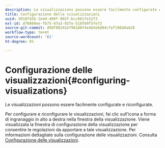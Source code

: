 ```yaml
---
description: Le visualizzazioni possono essere facilmente configurate e riconfigurate.
title: Configurazione delle visualizzazioni
uuid: d918f45b-2e4d-499f-902f-bcc661fe12f3
exl-id: d70869ee-fb75-47a3-92fe-518f69f5fe73
source-git-commit: d9df90242ef96188f4e4b5e6d04cfef196b0a628
workflow-type: tm+mt
source-wordcount: '61'
ht-degree: 6%

---
```


# Configurazione delle visualizzazioni{#configuring-visualizations}

Le visualizzazioni possono essere facilmente configurate e riconfigurate.

Per configurare e riconfigurare le visualizzazioni, fai clic sull’icona a forma di ingranaggio in alto a destra nella finestra della visualizzazione. Viene visualizzata la finestra di configurazione della visualizzazione per consentire le regolazioni da apportare a tale visualizzazione. Per informazioni dettagliate sulla configurazione delle visualizzazioni. Consulta [Configurazione delle visualizzazioni](../../../../home/c-adobe-data-workbench-dashboard/c-visualizations/c-configuring-visualizations.md#concept-edc3c7270ffe429c9aab8ceca429b570).
